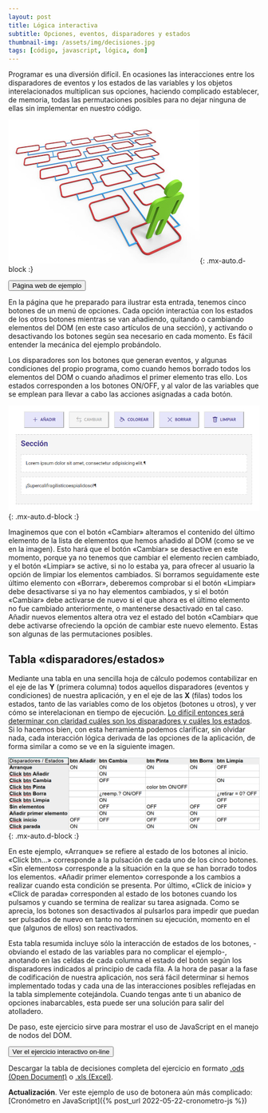 ```yaml
---
layout: post
title: Lógica interactiva
subtitle: Opciones, eventos, disparadores y estados
thumbnail-img: /assets/img/decisiones.jpg
tags: [código, javascript, lógica, dom]
---
```

Programar es una diversión difícil. En ocasiones las interacciones entre los disparadores de eventos y los estados de las variables y los objetos interelacionados multiplican sus opciones, haciendo complicado establecer, de memoria, todas las permutaciones posibles para no dejar ninguna de ellas sin implementar en nuestro código.

![Decisiones](/assets/img/decisiones.jpg){: .mx-auto.d-block :}

[<button class="btn btn-info" style="font-family:Arial, Helvetica, sans-serif;">Página web de ejemplo</button>](https://javguerra.github.io/02-bootcamp-fs-javascript/12-nodos.html)

En la página que he preparado para ilustrar esta entrada, tenemos cinco botones de un menú de opciones. Cada opción interactúa con los estados de los otros botones mientras se van añadiendo, quitando o cambiando elementos del DOM (en este caso artículos de una sección), y activando o desactivando los botones según sea necesario en cada momento. Es fácil entender la mecánica del ejemplo probándolo.

Los disparadores son los botones que generan eventos, y algunas condiciones del propio programa, como cuando hemos borrado todos los elementos del DOM o cuando añadimos el primer elemento tras ello. Los estados corresponden a los botones ON/OFF, y al valor de las variables que se emplean para llevar a cabo las acciones asignadas a cada botón.

![Decisiones](/assets/img/opciones.png){: .mx-auto.d-block :}

Imaginemos que con el botón «Cambiar» alteramos el contenido del último elemento de la lista de elementos que hemos añadido al DOM (como se ve en la imagen). Esto hará que el botón «Cambiar» se desactive en este momento, porque ya no tenemos que cambiar el elemento recien cambiado, y el botón «Limpiar» se active, si no lo estaba ya, para ofrecer al usuario la opción de limpiar los elementos cambiados. Si borramos seguidamente este último elemento con «Borrar», deberemos comprobar si el botón «Limpiar» debe desactivarse si ya no hay elementos cambiados, y si el botón «Cambiar» debe activarse de nuevo si el que ahora es el último elemento no fue cambiado anteriormente, o mantenerse desactivado en tal caso. Añadir nuevos elementos altera otra vez el estado del botón «Cambiar» que debe activarse ofreciendo la opción de cambiar este nuevo elemento. Estas son algunas de las permutaciones posibles.

Tabla «disparadores/estados»
----------------------------
Mediante una tabla en una sencilla hoja de cálculo podemos contabilizar en el eje de las **Y** (primera columna) todos aquellos disparadores (eventos y condiciones) de nuestra aplicación, y en el eje de las **X** (filas) todos los estados, tanto de las variables como de los objetos (botones u otros), y ver cómo se interelacionan en tiempo de ejecución. <u>Lo difícil entonces será determinar con claridad cuáles son los disparadores y cuáles los estados</u>. Si lo hacemos bien, con esta herramienta podemos clarificar, sin olvidar nada, cada interacción lógica derivada de las opciones de la aplicación, de forma similar a como se ve en la siguiente imagen.

![Decisiones](/assets/img/tabla-disparadores-estados.png){: .mx-auto.d-block :}

En este ejemplo, «Arranque» se refiere al estado de los botones al inicio. «Click btn...» corresponde a la pulsación de cada uno de los cinco botones. «Sin elementos» corresponde a la situación en la que se han borrado todos los elementos. «Añadir primer elemento» corresponde a los cambios a realizar cuando esta condición se presenta. Por último, «Click de inicio» y «Click de parada» corresponden al estado de los botones cuando los pulsamos y cuando se termina de realizar su tarea asignada. Como se aprecia, los botones son desactivados al pulsarlos para impedir que puedan ser pulsados de nuevo en tanto no terminen su ejecución, momento en el que (algunos de ellos) son reactivados.

Esta tabla resumida incluye sólo la interacción de estados de los botones, -obviando el estado de las variables para no complicar el ejemplo-, anotando en las celdas de cada columna el estado del botón según los disparadores indicados al principio de cada fila. A la hora de pasar a la fase de codificación de nuestra aplicación, nos será fácil determinar si hemos implementado todas y cada una de las interacciones posibles reflejadas en la tabla simplemente cotejándola. Cuando tengas ante ti un abanico de opciones inabarcables, esta puede ser una solución para salir del atolladero.

De paso, este ejercicio sirve para mostrar el uso de JavaScript en el manejo de nodos del DOM.

[<button class="btn btn-info" style="font-family:Arial, Helvetica, sans-serif;">Ver el ejercicio interactivo on-line</button>](https://javguerra.github.io/02-bootcamp-fs-javascript/12-nodos.html)

Descargar la tabla de decisiones completa del ejercicio en formato [.ods (Open Document)](https://javguerra.github.io/02-bootcamp-fs-javascript/12-nodos-tabla.ods) o [.xls (Excel)](https://javguerra.github.io/02-bootcamp-fs-javascript/12-nodos-tabla.xls).

**Actualización**. Ver este ejemplo de uso de botonera aún más complicado: [Cronómetro en JavaScript]({% post_url 2022-05-22-cronometro-js %})